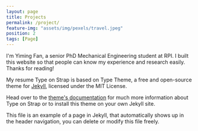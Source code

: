 ```yaml
---
layout: page
title: Projects
permalink: /project/
feature-img: "assets/img/pexels/travel.jpeg"
position: 2
tags: [Page]
---
```


I'm Yiming Fan, a senior PhD Mechanical Engineering student at RPI. I built this website so that people can know my experience and research easily. Thanks for reading!

My resume
Type on Strap is based on Type Theme, a free and open-source theme for [Jekyll](http://jekyllrb.com/), licensed under the MIT License.

Head over to the [theme's documentation](https://github.com/sylhare/Type-on-Strap) for much more information about Type on Strap or to install this theme on your own Jekyll site.

This file is an example of a page in Jekyll, that automatically shows up in the header navigation, you can delete or modify this file freely.
